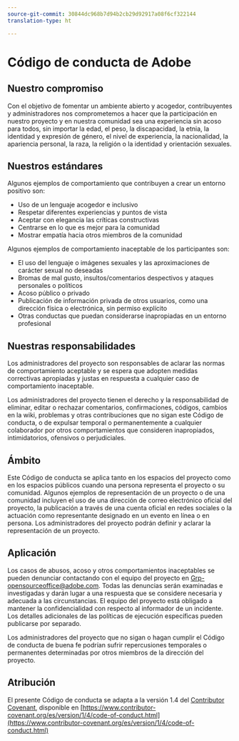 ```yaml
---
source-git-commit: 30844dc968b7d94b2cb29d92917a08f6cf322144
translation-type: ht

---
```

# Código de conducta de Adobe

## Nuestro compromiso

Con el objetivo de fomentar un ambiente abierto y acogedor, contribuyentes y administradores nos comprometemos a hacer que la participación en nuestro proyecto y en nuestra comunidad sea una experiencia sin acoso para todos, sin importar la edad, el peso, la discapacidad, la etnia, la identidad y expresión de género, el nivel de experiencia, la nacionalidad, la apariencia personal, la raza, la religión o la identidad y orientación sexuales.

## Nuestros estándares

Algunos ejemplos de comportamiento que contribuyen a crear un entorno positivo son:

* Uso de un lenguaje acogedor e inclusivo
* Respetar diferentes experiencias y puntos de vista
* Aceptar con elegancia las críticas constructivas
* Centrarse en lo que es mejor para la comunidad
* Mostrar empatía hacia otros miembros de la comunidad

Algunos ejemplos de comportamiento inaceptable de los participantes son:

* El uso del lenguaje o imágenes sexuales y las aproximaciones de carácter sexual no deseadas
* Bromas de mal gusto, insultos/comentarios despectivos y ataques personales o políticos
* Acoso público o privado
* Publicación de información privada de otros usuarios, como una dirección física o electrónica, sin permiso explícito
* Otras conductas que puedan considerarse inapropiadas en un entorno profesional

## Nuestras responsabilidades

Los administradores del proyecto son responsables de aclarar las normas de comportamiento aceptable y se espera que adopten medidas correctivas apropiadas y justas en respuesta a cualquier caso de comportamiento inaceptable.

Los administradores del proyecto tienen el derecho y la responsabilidad de eliminar, editar o rechazar comentarios, confirmaciones, códigos, cambios en la wiki, problemas y otras contribuciones que no sigan este Código de conducta, o de expulsar temporal o permanentemente a cualquier colaborador por otros comportamientos que consideren inapropiados, intimidatorios, ofensivos o perjudiciales.

## Ámbito

Este Código de conducta se aplica tanto en los espacios del proyecto como en los espacios públicos cuando una persona representa el proyecto o su comunidad. Algunos ejemplos de
representación de un proyecto o de una comunidad incluyen el uso de una dirección de correo electrónico oficial del proyecto, la publicación a través de una cuenta oficial en redes sociales o la actuación como representante designado en un evento en línea o en persona. Los administradores del proyecto podrán definir y aclarar la representación de un proyecto.

## Aplicación

Los casos de abusos, acoso y otros comportamientos inaceptables se pueden denunciar contactando con el equipo del proyecto en Grp-opensourceoffice@adobe.com. Todas
las denuncias serán examinadas e investigadas y darán lugar a una respuesta que
se considere necesaria y adecuada a las circunstancias. El equipo del proyecto está
obligado a mantener la confidencialidad con respecto al informador de un incidente.
Los detalles adicionales de las políticas de ejecución específicas pueden publicarse por separado.

Los administradores del proyecto que no sigan o hagan cumplir el Código de conducta de buena fe podrían sufrir repercusiones temporales o permanentes determinadas por otros miembros de la dirección del proyecto.

## Atribución

El presente Código de conducta se adapta a la versión 1.4 del [Contributor Covenant](https://contributor-covenant.org), disponible en [https://www.contributor-covenant.org/es/version/1/4/code-of-conduct.html](https://www.contributor-covenant.org/es/version/1/4/code-of-conduct.html)
